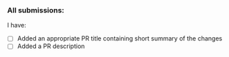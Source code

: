 ### All submissions:

I have:

- [ ] Added an appropriate PR title containing short summary of the changes
- [ ] Added a PR description
